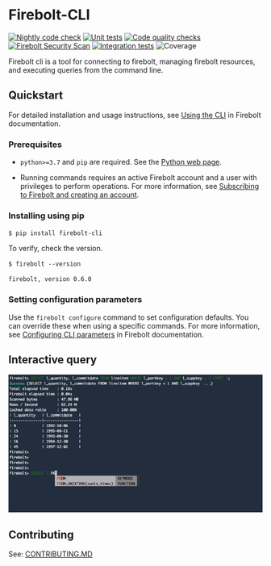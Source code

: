 # Firebolt-CLI

[![Nightly code check](https://github.com/firebolt-db/firebolt-cli/actions/workflows/nightly.yml/badge.svg)](https://github.com/firebolt-db/firebolt-cli/actions/workflows/nightly.yml)
[![Unit tests](https://github.com/firebolt-db/firebolt-cli/actions/workflows/unit-tests.yml/badge.svg)](https://github.com/firebolt-db/firebolt-cli/actions/workflows/unit-tests.yml)
[![Code quality checks](https://github.com/firebolt-db/firebolt-cli/actions/workflows/code-check.yml/badge.svg)](https://github.com/firebolt-db/firebolt-cli/actions/workflows/code-check.yml)
[![Firebolt Security Scan](https://github.com/firebolt-db/firebolt-cli/actions/workflows/security-scan.yml/badge.svg)](https://github.com/firebolt-db/firebolt-cli/actions/workflows/security-scan.yml)
[![Integration tests](https://github.com/firebolt-db/firebolt-cli/actions/workflows/integration-tests.yml/badge.svg)](https://github.com/firebolt-db/firebolt-cli/actions/workflows/integration-tests.yml)
![Coverage](https://img.shields.io/endpoint?url=https://gist.githubusercontent.com/ptiurin/bddce7ae8fba7b63a4d5d0921e8e34af/raw/firebolt-cli-coverage.json)

Firebolt cli is a tool for connecting to firebolt, managing firebolt resources, and executing queries from the command line.

## Quickstart

For detailed installation and usage instructions, see [Using the CLI](https://docs.firebolt.io/using-the-cli.html) in Firebolt documentation.

### Prerequisites

* `python>=3.7` and `pip` are required. See the [Python web page](https://www.python.org/downloads/).

* Running commands requires an active Firebolt account and a user with privileges to perform operations. For more information, see [Subscribing to Firebolt and creating an account](https://docs.firebolt.io/managing-your-account/creating-an-account.html).

### Installing using pip

```shell
$ pip install firebolt-cli
```

To verify, check the version.

```shell
$ firebolt --version
```

```shell
firebolt, version 0.6.0
```

### Setting configuration parameters

Use the `firebolt configure` command to set configuration defaults. You can override these when using a specific commands. For more information, see [Configuring CLI parameters](https://docs.firebolt.io/using-the-cli.html#configuring-cli-parameters) in Firebolt documentation.

## Interactive query
![Interactive query demo](firebolt-cli.gif)

## Contributing

See: [CONTRIBUTING.MD](https://github.com/firebolt-db/firebolt-cli/tree/main/CONTRIBUTING.MD)
